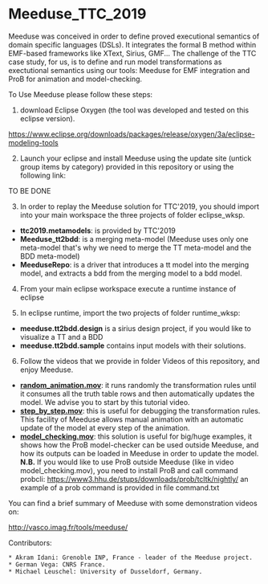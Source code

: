# Meeduse_TTC_2019

Meeduse was conceived in order to define proved executional semantics of domain specific languages (DSLs). 
It integrates the formal B method within EMF-based frameworks like XText, Sirius, GMF... The challenge of the TTC case
study, for us, is to define and run model transformations as exectutional semantics using our tools: Meeduse for EMF integration 
and ProB for animation and model-checking.

To Use Meeduse please follow these steps:

1) download Eclipse Oxygen (the tool was developed and tested on this eclipse version).

https://www.eclipse.org/downloads/packages/release/oxygen/3a/eclipse-modeling-tools

2) Launch your eclipse and install Meeduse using the update site (untick group items by category) provided in this repository or 
using the following link:

TO BE DONE

3) In order to replay the Meeduse solution for TTC'2019, you should import into your main workspace the three projects of folder eclipse_wksp.
* **ttc2019.metamodels**: is provided by TTC'2019
* **Meeduse_tt2bdd**: is a merging meta-model (Meeduse uses only one meta-model that's why we need to merge the TT meta-model and the BDD meta-model)
* **MeeduseRepo**: is a driver that introduces a tt model into the merging model, and extracts a bdd from the merging model to a bdd model.

4) From your main eclipse workspace execute a runtime instance of eclipse

5) In eclipse runtime, import the two projects of folder runtime_wksp:
* **meeduse.tt2bdd.design** is a sirius design project, if you would like to visualize a TT and a BDD
* **meeduse.tt2bdd.sample** contains input models with their solutions.

6) Follow the videos that we provide in folder Videos of this repository, and enjoy Meeduse.
*  **[random_animation.mov](http://vasco.imag.fr/tools/meeduse/ttc2019/Videos/random_animation.mov)**: it runs randomly the transformation rules until it consumes all the truth table rows and then automatically updates the model. We advise you to start by this tutorial video.
*  **[step_by_step.mov](http://vasco.imag.fr/tools/meeduse/ttc2019/Videos/step_by_step.mov	)**: this is useful for debugging the transformation rules. This facility of Meeduse allows manual animation with an automatic update of the model at every step of the animation.
*  **[model_checking.mov](http://vasco.imag.fr/tools/meeduse/ttc2019/Videos/model_checking.mov)**: this solution is useful for big/huge examples, it shows how the ProB model-checker can be used outside Meeduse, and how its outputs can be loaded in Meeduse in order to update the model. 
**N.B.** If you would like to use ProB outside Meeduse (like in video model_checking.mov), you need to install ProB and call command probcli:
https://www3.hhu.de/stups/downloads/prob/tcltk/nightly/
an example of a prob command is provided in file command.txt

You can find a brief summary of Meeduse with some demonstration videos on: 

http://vasco.imag.fr/tools/meeduse/

Contributors:

    * Akram Idani: Grenoble INP, France - leader of the Meeduse project.
    * German Vega: CNRS France.
    * Michael Leuschel: University of Dusseldorf, Germany.



